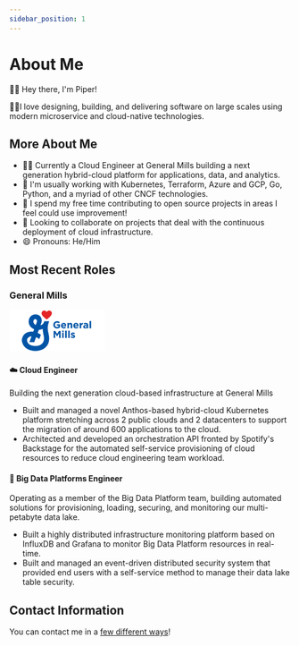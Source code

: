 ```yaml
---
sidebar_position: 1
---
```


# About Me

👋🏻 Hey there, I'm Piper!

🙋‍♂️I love designing, building, and delivering software on large scales using modern microservice and cloud-native technologies.

## More About Me

* 👷‍♂️ Currently a Cloud Engineer at General Mills building a next generation hybrid-cloud platform for applications, data, and analytics.
* 🧠 I'm usually working with Kubernetes, Terraform, Azure and GCP, Go, Python, and a myriad of other CNCF technologies.
* 🌱 I spend my free time contributing to open source projects in areas I feel could use improvement! 
* 👀 Looking to collaborate on projects that deal with the continuous deployment of cloud infrastructure.
* 😄 Pronouns: He/Him

## Most Recent Roles

### General Mills

![General Mills Logo](../static/img/general-mills-logo.png)

#### ☁️ Cloud Engineer

Building the next generation cloud-based infrastructure at General Mills

- Built and managed a novel Anthos-based hybrid-cloud Kubernetes platform stretching across 2 public clouds and 2 datacenters to support the migration of around 600 applications to the cloud.
- Architected and developed an orchestration API fronted by Spotify's Backstage for the automated self-service provisioning of cloud resources to reduce cloud engineering team workload.

#### 💾 Big Data Platforms Engineer

Operating as a member of the Big Data Platform team, building automated solutions for provisioning, loading, securing, and monitoring our multi-petabyte data lake.

- Built a highly distributed infrastructure monitoring platform based on InfluxDB and Grafana to monitor Big Data Platform resources in real-time.
- Built and managed an event-driven distributed security system that provided end users with a self-service method to manage their data lake table security.

## Contact Information

You can contact me in a [few different ways](/docs/contact)!